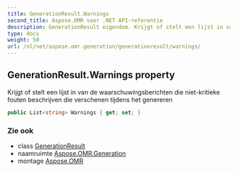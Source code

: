 ```yaml
---
title: GenerationResult.Warnings
second_title: Aspose.OMR voor .NET API-referentie
description: GenerationResult eigendom. Krijgt of stelt een lijst in van de waarschuwingsberichten die nietkritieke fouten beschrijven die verschenen tijdens het genereren
type: docs
weight: 50
url: /nl/net/aspose.omr.generation/generationresult/warnings/
---
```

## GenerationResult.Warnings property

Krijgt of stelt een lijst in van de waarschuwingsberichten die niet-kritieke fouten beschrijven die verschenen tijdens het genereren

```csharp
public List<string> Warnings { get; set; }
```

### Zie ook

* class [GenerationResult](../)
* naamruimte [Aspose.OMR.Generation](../../generationresult/)
* montage [Aspose.OMR](../../../)


